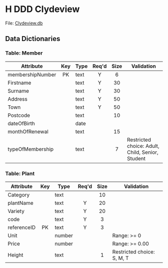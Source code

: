 # H DDD Clydeview

File: [Clydeview.db](assets/Clydeview.db "Download file")


## Data Dictionaries

### Table: Member

| Attribute        | Key   | Type  | Req'd | Size  | Validation |
| ---------        | :---: | ----- | :---: | :---: | ---------- |
| membershipNumber | PK    | text  | Y     | 6     | |
| Firstname        |       | text  | Y     | 30    | |
| Surname          |       | text  | Y     | 30    | |
| Address          |       | text  | Y     | 50    | |
| Town             |       | text  | Y     | 50    | |
| Postcode         |       | text  |       | 10    | |
| dateOfBirth      |       | date  |       |       | |
| monthOfRenewal   |       | text  |       | 15    | |
| typeOfMembership |       | text  |       | 7     | Restricted choice: Adult, Child, Senior, Student |


### Table: Plant

| Attribute   | Key   | Type   | Req'd | Size  | Validation |
| ---------   | :---: | -----  | :---: | :---: | ---------- |
| Category    |       | text   |       | 10    | |
| plantName   |       | text   | Y     | 20    | |
| Variety     |       | text   | Y     | 20    | |
| code        |       | text   | Y     | 3     | |
| referenceID | PK    | text   | Y     | 3     | |
| Unit        |       | number |       |       | Range: >= 0 |
| Price       |       | number |       |       | Range: >= 0.00 |
| Height      |       | text   |       | 1     | Restricted choice: S, M, T |


